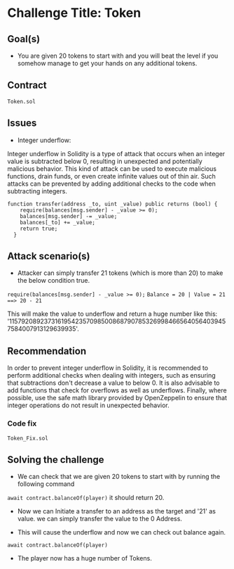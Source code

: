 
# Challenge Title: Token

## Goal(s)
*  You are given 20 tokens to start with and you will beat the level if you somehow manage to get your hands on any additional tokens.

## Contract

`Token.sol`

## Issues

* Integer underflow:

Integer underflow in Solidity is a type of attack that occurs when an integer value is subtracted below 0, resulting in unexpected and potentially malicious behavior. This kind of attack can be used to execute malicious functions, drain funds, or even create infinite values out of thin air. Such attacks can be prevented by adding additional checks to the code when subtracting integers.

```
function transfer(address _to, uint _value) public returns (bool) {
    require(balances[msg.sender] - _value >= 0);
    balances[msg.sender] -= _value;
    balances[_to] += _value;
    return true;
  }

```

## Attack scenario(s)


* Attacker can simply transfer 21 tokens (which is more than 20) to make the below condition true.

`require(balances[msg.sender] - _value >= 0);`
`Balance = 20 | Value = 21 ==> 20 - 21` 

This will make the value to underflow and return a huge number like this: '115792089237316195423570985008687907853269984665640564039457584007913129639935'.

## Recommendation

In order to prevent integer underflow in Solidity, it is recommended to perform additional checks when dealing with integers, such as ensuring that subtractions don't decrease a value to below 0. It is also advisable to add functions that check for overflows as well as underflows. Finally, where possible, use the safe math library provided by OpenZeppelin to ensure that integer operations do not result in unexpected behavior.

### Code fix

`Token_Fix.sol`

## Solving the challenge
* We can check that we are given 20 tokens to start with by running the following command 

`await contract.balanceOf(player)`
it should return 20.

* Now we can Initiate a transfer to an address as the target and '21' as value. we can simply transfer the value to the 0 Address.

* This will cause the underflow and now we can check out balance again. 

`await contract.balanceOf(player)`

* The player now has a huge number of Tokens.


